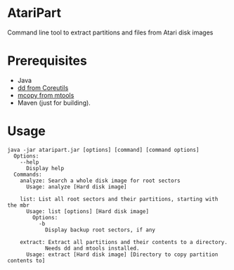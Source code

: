 # AtariPart

Command line tool to extract partitions and files from Atari disk images

# Prerequisites

* Java
* [dd from Coreutils](https://www.gnu.org/software/coreutils/manual/html_node/dd-invocation.html#dd-invocation)
* [mcopy from mtools](https://www.gnu.org/software/mtools/manual/mtools.html#mcopy)
* Maven (just for building).

# Usage

```
java -jar ataripart.jar [options] [command] [command options]
  Options:
    --help
      Display help
  Commands:
    analyze: Search a whole disk image for root sectors
      Usage: analyze [Hard disk image]

    list: List all root sectors and their partitions, starting with the mbr 
      Usage: list [options] [Hard disk image]
        Options:
          -b
            Display backup root sectors, if any

    extract: Extract all partitions and their contents to a directory. 
            Needs dd and mtools installed.
      Usage: extract [Hard disk image] [Directory to copy partition contents to] 
```
